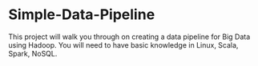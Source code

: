 # Simple-Data-Pipeline
This project will walk you through on creating a data pipeline for Big Data using Hadoop.  You will need to have basic knowledge in Linux, Scala, Spark, NoSQL.
